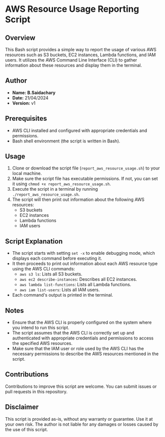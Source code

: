 # AWS Resource Usage Reporting Script

## Overview
This Bash script provides a simple way to report the usage of various AWS resources such as S3 buckets, EC2 instances, Lambda functions, and IAM users. It utilizes the AWS Command Line Interface (CLI) to gather information about these resources and display them in the terminal.

## Author
- **Name:** **B.Saidachary**
- **Date:** 21/04/2024
- **Version:** v1

## Prerequisites
- AWS CLI installed and configured with appropriate credentials and permissions.
- Bash shell environment (the script is written in Bash).

## Usage
1. Clone or download the script file (`report_aws_resource_usage.sh`) to your local machine.
2. Make sure the script file has executable permissions. If not, you can set it using `chmod +x report_aws_resource_usage.sh`.
3. Execute the script in a terminal by running `./report_aws_resource_usage.sh`.
4. The script will then print out information about the following AWS resources:
   - S3 buckets
   - EC2 instances
   - Lambda functions
   - IAM users

## Script Explanation
- The script starts with setting `set -x` to enable debugging mode, which displays each command before executing it.
- It then proceeds to print out information about each AWS resource type using the AWS CLI commands:
  - `aws s3 ls`: Lists all S3 buckets.
  - `aws ec2 describe-instances`: Describes all EC2 instances.
  - `aws lambda list-functions`: Lists all Lambda functions.
  - `aws iam list-users`: Lists all IAM users.
- Each command's output is printed in the terminal.

## Notes
- Ensure that the AWS CLI is properly configured on the system where you intend to run this script.
- The script assumes that the AWS CLI is correctly set up and authenticated with appropriate credentials and permissions to access the specified AWS resources.
- Make sure that the IAM user or role used by the AWS CLI has the necessary permissions to describe the AWS resources mentioned in the script.


## Contributions
Contributions to improve this script are welcome. You can submit issues or pull requests in this repository.

## Disclaimer
This script is provided as-is, without any warranty or guarantee. Use it at your own risk. The author is not liable for any damages or losses caused by the use of this script.
